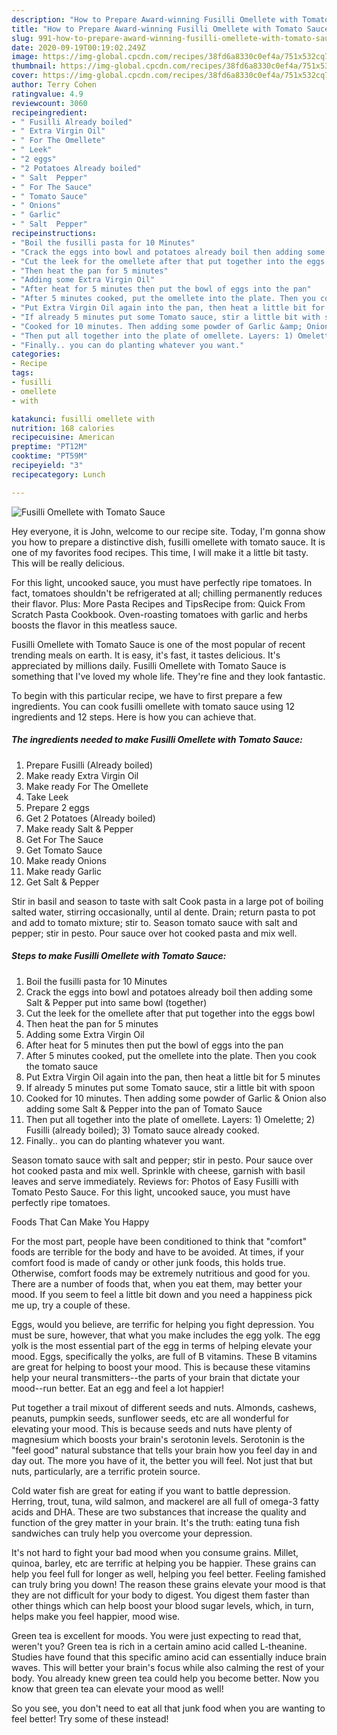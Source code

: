```yaml
---
description: "How to Prepare Award-winning Fusilli Omellete with Tomato Sauce"
title: "How to Prepare Award-winning Fusilli Omellete with Tomato Sauce"
slug: 991-how-to-prepare-award-winning-fusilli-omellete-with-tomato-sauce
date: 2020-09-19T00:19:02.249Z
image: https://img-global.cpcdn.com/recipes/38fd6a8330c0ef4a/751x532cq70/fusilli-omellete-with-tomato-sauce-recipe-main-photo.jpg
thumbnail: https://img-global.cpcdn.com/recipes/38fd6a8330c0ef4a/751x532cq70/fusilli-omellete-with-tomato-sauce-recipe-main-photo.jpg
cover: https://img-global.cpcdn.com/recipes/38fd6a8330c0ef4a/751x532cq70/fusilli-omellete-with-tomato-sauce-recipe-main-photo.jpg
author: Terry Cohen
ratingvalue: 4.9
reviewcount: 3060
recipeingredient:
- " Fusilli Already boiled"
- " Extra Virgin Oil"
- " For The Omellete"
- " Leek"
- "2 eggs"
- "2 Potatoes Already boiled"
- " Salt  Pepper"
- " For The Sauce"
- " Tomato Sauce"
- " Onions"
- " Garlic"
- " Salt  Pepper"
recipeinstructions:
- "Boil the fusilli pasta for 10 Minutes"
- "Crack the eggs into bowl and potatoes already boil then adding some Salt &amp; Pepper put into same bowl (together)"
- "Cut the leek for the omellete after that put together into the eggs bowl"
- "Then heat the pan for 5 minutes"
- "Adding some Extra Virgin Oil"
- "After heat for 5 minutes then put the bowl of eggs into the pan"
- "After 5 minutes cooked, put the omellete into the plate. Then you cook the tomato sauce"
- "Put Extra Virgin Oil again into the pan, then heat a little bit for 5 minutes"
- "If already 5 minutes put some Tomato sauce, stir a little bit with spoon"
- "Cooked for 10 minutes. Then adding some powder of Garlic &amp; Onion also adding some Salt &amp; Pepper into the pan of Tomato Sauce"
- "Then put all together into the plate of omellete. Layers: 1) Omelette; 2) Fusilli (already boiled); 3) Tomato sauce already cooked."
- "Finally.. you can do planting whatever you want."
categories:
- Recipe
tags:
- fusilli
- omellete
- with

katakunci: fusilli omellete with 
nutrition: 168 calories
recipecuisine: American
preptime: "PT12M"
cooktime: "PT59M"
recipeyield: "3"
recipecategory: Lunch

---
```



![Fusilli Omellete with Tomato Sauce](https://img-global.cpcdn.com/recipes/38fd6a8330c0ef4a/751x532cq70/fusilli-omellete-with-tomato-sauce-recipe-main-photo.jpg)

Hey everyone, it is John, welcome to our recipe site. Today, I'm gonna show you how to prepare a distinctive dish, fusilli omellete with tomato sauce. It is one of my favorites food recipes. This time, I will make it a little bit tasty. This will be really delicious.

For this light, uncooked sauce, you must have perfectly ripe tomatoes. In fact, tomatoes shouldn&#39;t be refrigerated at all; chilling permanently reduces their flavor. Plus: More Pasta Recipes and TipsRecipe from: Quick From Scratch Pasta Cookbook. Oven-roasting tomatoes with garlic and herbs boosts the flavor in this meatless sauce.

Fusilli Omellete with Tomato Sauce is one of the most popular of recent trending meals on earth. It is easy, it's fast, it tastes delicious. It's appreciated by millions daily. Fusilli Omellete with Tomato Sauce is something that I've loved my whole life. They're fine and they look fantastic.


To begin with this particular recipe, we have to first prepare a few ingredients. You can cook fusilli omellete with tomato sauce using 12 ingredients and 12 steps. Here is how you can achieve that.

<!--inarticleads1-->

##### The ingredients needed to make Fusilli Omellete with Tomato Sauce:

1. Prepare  Fusilli (Already boiled)
1. Make ready  Extra Virgin Oil
1. Make ready  For The Omellete
1. Take  Leek
1. Prepare 2 eggs
1. Get 2 Potatoes (Already boiled)
1. Make ready  Salt &amp; Pepper
1. Get  For The Sauce
1. Get  Tomato Sauce
1. Make ready  Onions
1. Make ready  Garlic
1. Get  Salt &amp; Pepper


Stir in basil and season to taste with salt Cook pasta in a large pot of boiling salted water, stirring occasionally, until al dente. Drain; return pasta to pot and add to tomato mixture; stir to. Season tomato sauce with salt and pepper; stir in pesto. Pour sauce over hot cooked pasta and mix well. 

<!--inarticleads2-->

##### Steps to make Fusilli Omellete with Tomato Sauce:

1. Boil the fusilli pasta for 10 Minutes
1. Crack the eggs into bowl and potatoes already boil then adding some Salt &amp; Pepper put into same bowl (together)
1. Cut the leek for the omellete after that put together into the eggs bowl
1. Then heat the pan for 5 minutes
1. Adding some Extra Virgin Oil
1. After heat for 5 minutes then put the bowl of eggs into the pan
1. After 5 minutes cooked, put the omellete into the plate. Then you cook the tomato sauce
1. Put Extra Virgin Oil again into the pan, then heat a little bit for 5 minutes
1. If already 5 minutes put some Tomato sauce, stir a little bit with spoon
1. Cooked for 10 minutes. Then adding some powder of Garlic &amp; Onion also adding some Salt &amp; Pepper into the pan of Tomato Sauce
1. Then put all together into the plate of omellete. Layers: 1) Omelette; 2) Fusilli (already boiled); 3) Tomato sauce already cooked.
1. Finally.. you can do planting whatever you want.


Season tomato sauce with salt and pepper; stir in pesto. Pour sauce over hot cooked pasta and mix well. Sprinkle with cheese, garnish with basil leaves and serve immediately. Reviews for: Photos of Easy Fusilli with Tomato Pesto Sauce. For this light, uncooked sauce, you must have perfectly ripe tomatoes. 

Foods That Can Make You Happy


For the most part, people have been conditioned to think that "comfort" foods are terrible for the body and have to be avoided. At times, if your comfort food is made of candy or other junk foods, this holds true. Otherwise, comfort foods may be extremely nutritious and good for you. There are a number of foods that, when you eat them, may better your mood. If you seem to feel a little bit down and you need a happiness pick me up, try a couple of these.

Eggs, would you believe, are terrific for helping you fight depression. You must be sure, however, that what you make includes the egg yolk. The egg yolk is the most essential part of the egg in terms of helping elevate your mood. Eggs, specifically the yolks, are full of B vitamins. These B vitamins are great for helping to boost your mood. This is because these vitamins help your neural transmitters--the parts of your brain that dictate your mood--run better. Eat an egg and feel a lot happier!

Put together a trail mixout of different seeds and nuts. Almonds, cashews, peanuts, pumpkin seeds, sunflower seeds, etc are all wonderful for elevating your mood. This is because seeds and nuts have plenty of magnesium which boosts your brain's serotonin levels. Serotonin is the "feel good" natural substance that tells your brain how you feel day in and day out. The more you have of it, the better you will feel. Not just that but nuts, particularly, are a terrific protein source.

Cold water fish are great for eating if you want to battle depression. Herring, trout, tuna, wild salmon, and mackerel are all full of omega-3 fatty acids and DHA. These are two substances that increase the quality and function of the grey matter in your brain. It's the truth: eating tuna fish sandwiches can truly help you overcome your depression. 

It's not hard to fight your bad mood when you consume grains. Millet, quinoa, barley, etc are terrific at helping you be happier. These grains can help you feel full for longer as well, helping you feel better. Feeling famished can truly bring you down! The reason these grains elevate your mood is that they are not difficult for your body to digest. You digest them faster than other things which can help boost your blood sugar levels, which, in turn, helps make you feel happier, mood wise.

Green tea is excellent for moods. You were just expecting to read that, weren't you? Green tea is rich in a certain amino acid called L-theanine. Studies have found that this specific amino acid can essentially induce brain waves. This will better your brain's focus while also calming the rest of your body. You already knew green tea could help you become better. Now you know that green tea can elevate your mood as well!

So you see, you don't need to eat all that junk food when you are wanting to feel better! Try some of these instead!

